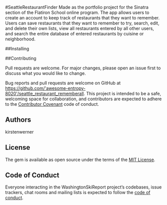 #SeattleRestaurantFinder
Made as the portfolio project for the Sinatra section of the Flatiron School online program. The app allows users to create an account to keep track of restaurants that they want to remember. Users can save restaurants that they want to remember to try, search, edit, and delete their own lists, view all restaurants entered by all other users, and search the entire database of entered restaurants by cuisine or neighborhood.

##Installing


##Contributing

Pull requests are welcome. For major changes, please open an issue first to discuss what you would like to change.

Bug reports and pull requests are welcome on GitHub at https://github.com/'awesome-entropy-8020'/seattle_restaurant_rememberall. This project is intended to be a safe, welcoming space for collaboration, and contributors are expected to adhere to the [Contributor Covenant](http://contributor-covenant.org) code of conduct.

## Authors

kirstenwerner


## License

The gem is available as open source under the terms of the [MIT License](https://opensource.org/licenses/MIT).

## Code of Conduct

Everyone interacting in the WashingtonSkiReport project’s codebases, issue trackers, chat rooms and mailing lists is expected to follow the [code of conduct](https://github.com/'awesome-entropy-8020'/washington_ski_report/blob/master/CODE_OF_CONDUCT.md).
